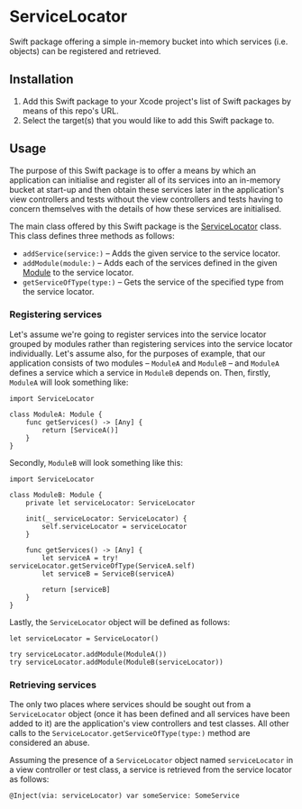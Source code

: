 # ServiceLocator

Swift package offering a simple in-memory bucket into which services (i.e. objects) can be registered and retrieved.

## Installation

1. Add this Swift package to your Xcode project's list of Swift packages by means of this repo's URL.
2. Select the target(s) that you would like to add this Swift package to.

## Usage

The purpose of this Swift package is to offer a means by which an application can initialise and register all of its services into an in-memory bucket at start-up and then obtain these services later in the application's view controllers and tests without the view controllers and tests having to concern themselves with the details of how these services are initialised.

The main class offered by this Swift package is the [ServiceLocator](Sources/ServiceLocator/ServiceLocator.swift) class. This class defines three methods as follows:

* `addService(service:)` – Adds the given service to the service locator.
* `addModule(module:)` – Adds each of the services defined in the given [Module](Sources/ServiceLocator/Module.swift) to the service locator.
* `getServiceOfType(type:)` – Gets the service of the specified type from the service locator.

### Registering services

Let's assume we're going to register services into the service locator grouped by modules rather than registering services into the service locator individually. Let's assume also, for the purposes of example, that our application consists of two modules – `ModuleA` and `ModuleB` – and `ModuleA` defines a service which a service in `ModuleB` depends on. Then, firstly, `ModuleA` will look something like:

```
import ServiceLocator

class ModuleA: Module {
    func getServices() -> [Any] {
        return [ServiceA()]
    }
}
```

Secondly, `ModuleB` will look something like this:

```
import ServiceLocator

class ModuleB: Module {
    private let serviceLocator: ServiceLocator

    init(_ serviceLocator: ServiceLocator) {
        self.serviceLocator = serviceLocator
    }

    func getServices() -> [Any] {
        let serviceA = try! serviceLocator.getServiceOfType(ServiceA.self)
        let serviceB = ServiceB(serviceA)
    
        return [serviceB]
    }
}
```

Lastly, the `ServiceLocator` object will be defined as follows:

```
let serviceLocator = ServiceLocator()

try serviceLocator.addModule(ModuleA())
try serviceLocator.addModule(ModuleB(serviceLocator))
```

### Retrieving services

The only two places where services should be sought out from a `ServiceLocator` object (once it has been defined and all services have been added to it) are the application's view controllers and test classes. All other calls to the `ServiceLocator.getServiceOfType(type:)` method are considered an abuse.

Assuming the presence of a `ServiceLocator` object named `serviceLocator` in a view controller or test class, a service is retrieved from the service locator as follows:

```
@Inject(via: serviceLocator) var someService: SomeService
```
